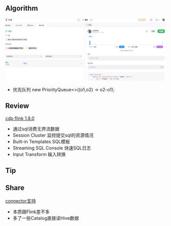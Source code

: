## Algorithm
![算法](../../../images/temp/sisyphus-2023-02-11-lc.png)
* 优先队列 new PriorityQueue<>((o1,o2) -> o2-o1);
## Review
[cdp flink 1.8.0](https://docs.cloudera.com/csa/1.8.0/ssb-overview/topics/csa-ssb-key-features.html)
- 通过sql消费无界流数据
- Session Cluster 监控提交sql的资源情况
- Built-in Templates SQL模板
- Streaming SQL Console 快速SQL日志
- Input Transform 输入转换
## Tip

## Share
[connector支持](https://docs.cloudera.com/csa/1.8.0/ssb-connectors/topics/csa-ssb-connector-support.html)
- 本质跟Flink差不多
- 多了一些Catalog直接读Hive数据